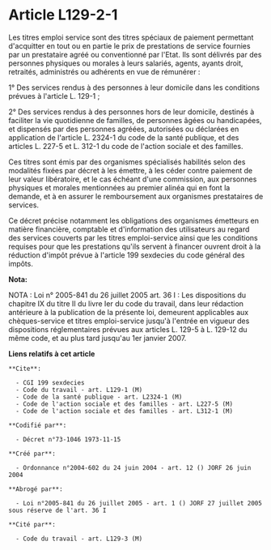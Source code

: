 # Article L129-2-1

Les titres emploi service sont des titres spéciaux de paiement permettant d'acquitter en tout ou en partie le prix de
prestations de service fournies par un prestataire agréé ou conventionné par l'Etat. Ils sont délivrés par des personnes
physiques ou morales à leurs salariés, agents, ayants droit, retraités, administrés ou adhérents en vue de rémunérer :

1° Des services rendus à des personnes à leur domicile dans les conditions prévues à l'article L. 129-1 ;

2° Des services rendus à des personnes hors de leur domicile, destinés à faciliter la vie quotidienne de familles, de
personnes âgées ou handicapées, et dispensés par des personnes agréées, autorisées ou déclarées en application de l'article
L. 2324-1 du code de la santé publique, et des articles L. 227-5 et L. 312-1 du code de l'action sociale et des familles.

Ces titres sont émis par des organismes spécialisés habilités selon des modalités fixées par décret à les émettre, à les
céder contre paiement de leur valeur libératoire, et le cas échéant d'une commission, aux personnes physiques et morales
mentionnées au premier alinéa qui en font la demande, et à en assurer le remboursement aux organismes prestataires de
services.

Ce décret précise notamment les obligations des organismes émetteurs en matière financière, comptable et d'information des
utilisateurs au regard des services couverts par les titres emploi-service ainsi que les conditions requises pour que les
prestations qu'ils servent à financer ouvrent droit à la réduction d'impôt prévue à l'article 199 sexdecies du code général
des impôts.

**Nota:**

NOTA : Loi n° 2005-841 du 26 juillet 2005 art. 36 I : Les dispositions du chapitre IX du titre II du livre Ier du code du
travail, dans leur rédaction antérieure à la publication de la présente loi, demeurent applicables aux chèques-service et
titres emploi-service jusqu'à l'entrée en vigueur des dispositions réglementaires prévues aux articles L. 129-5 à L. 129-12
du même code, et au plus tard jusqu'au 1er janvier 2007.

**Liens relatifs à cet article**

	**Cite**:

	  - CGI 199 sexdecies
	  - Code du travail - art. L129-1 (M)
	  - Code de la santé publique - art. L2324-1 (M)
	  - Code de l'action sociale et des familles - art. L227-5 (M)
	  - Code de l'action sociale et des familles - art. L312-1 (M)

	**Codifié par**:

	  - Décret n°73-1046 1973-11-15

	**Créé par**:

	  - Ordonnance n°2004-602 du 24 juin 2004 - art. 12 () JORF 26 juin 2004

	**Abrogé par**:

	  - Loi n°2005-841 du 26 juillet 2005 - art. 1 () JORF 27 juillet 2005 sous réserve de l'art. 36 I

	**Cité par**:

	  - Code du travail - art. L129-3 (M)
